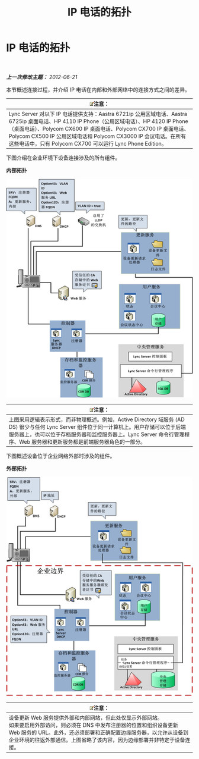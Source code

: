 ﻿---
title: IP 电话的拓扑
TOCTitle: IP 电话的拓扑
ms:assetid: 26ebffcf-43ff-4e70-847d-0fbc90e94e57
ms:mtpsurl: https://technet.microsoft.com/zh-cn/library/Gg425740(v=OCS.15)
ms:contentKeyID: 49312296
ms.date: 05/19/2016
mtps_version: v=OCS.15
ms.translationtype: HT
---

# IP 电话的拓扑

 

_**上一次修改主题：** 2012-06-21_

本节概述连接过程，并介绍 IP 电话在内部和外部网络中的连接方式之间的差异。

<table>
<thead>
<tr class="header">
<th><img src="images/Dn783119.note(OCS.15).gif" title="note" alt="note" />注意：</th>
</tr>
</thead>
<tbody>
<tr class="odd">
<td>Lync Server 对以下 IP 电话提供支持：Aastra 6721ip 公用区域电话、Aastra 6725ip 桌面电话、HP 4110 IP Phone（公用区域电话）、HP 4120 IP Phone（桌面电话）、Polycom CX600 IP 桌面电话、Polycom CX700 IP 桌面电话、Polycom CX500 IP 公用区域电话和 Polycom CX3000 IP 会议电话。在所有这些电话中，只有 Polycom CX700 可以运行 Lync Phone Edition。</td>
</tr>
</tbody>
</table>


下图介绍在企业环境下设备连接涉及的所有组件。

**内部拓扑**

![网络内部的设备](images/Gg425740.3d88893e-df57-46e3-855a-a1d24589030a(OCS.15).jpg "网络内部的设备")

<table>
<thead>
<tr class="header">
<th><img src="images/Dn783119.note(OCS.15).gif" title="note" alt="note" />注意：</th>
</tr>
</thead>
<tbody>
<tr class="odd">
<td>上图采用逻辑表示形式，而非物理概述。例如，Active Directory 域服务 (AD DS) 很少与任何 Lync Server 组件位于同一计算机上。用户存储可以位于后端服务器上，也可以位于存档服务器和监控服务器上。Lync Server 命令行管理程序、Web 服务器和更新服务都是前端服务器角色的一部分。</td>
</tr>
</tbody>
</table>


下图概述设备位于企业网络外部时涉及的组件。

**外部拓扑**

![网络外部的设备](images/Gg425740.8ce6bb8e-b89c-4c4e-ac6d-41ac6c68f6f3(OCS.15).jpg "网络外部的设备")

<table>
<thead>
<tr class="header">
<th><img src="images/Dn783119.note(OCS.15).gif" title="note" alt="note" />注意：</th>
</tr>
</thead>
<tbody>
<tr class="odd">
<td>设备更新 Web 服务提供外部和内部网站，但此处仅显示外部网站。<br />
如果要启用外部访问，则必须在 DNS 中发布注册器的位置和组织设备更新 Web 服务的 URL。此外，还必须部署和正确配置边缘服务器，以允许从设备到企业环境的往返外部通信。上图省略了该内容，因为边缘部署并非特定于设备连接。</td>
</tr>
</tbody>
</table>

